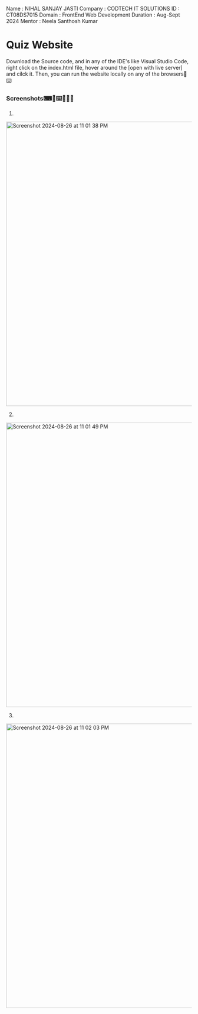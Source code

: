 Name : NIHAL SANJAY JASTI
Company : CODTECH IT SOLUTIONS
ID : CT08DS7015
Domain : FrontEnd Web Development
Duration : Aug-Sept 2024
Mentor : Neela Santhosh Kumar

# Quiz Website

Download the Source code, and in any of the IDE's like Visual Studio Code, right click on the index.html file, hover around the [open with live server] and cilck it. Then, you can run the website locally on any of the browsers🚀⌨️

### Screenshots⌨🚀⌨️🧑🏻‍💻

1)
<img width="770" alt="Screenshot 2024-08-26 at 11 01 38 PM" src="https://github.com/user-attachments/assets/b83c1258-2ca5-47df-b03c-6f2d6def1feb">

2)
<img width="770" alt="Screenshot 2024-08-26 at 11 01 49 PM" src="https://github.com/user-attachments/assets/42e5910f-ef8b-436a-986e-6face3ead474">

3)
<img width="770" alt="Screenshot 2024-08-26 at 11 02 03 PM" src="https://github.com/user-attachments/assets/06161e5a-8e05-4c4e-b625-95247a3bd7b2">
